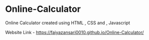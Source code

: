 # Online-Calculator
Online Calculator created using HTML , CSS and , Javascript

Website Link - https://faiyazansari0010.github.io/Online-Calculator/